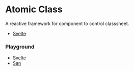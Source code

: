# Atomic Class

A reactive framework for component to control classsheet.

- [Svelte](./svelte)

### Playground

- [Svelte](https://design-to-release.github.io/atomic-class/?lang=svelte)
- [San](https://design-to-release.github.io/atomic-class/?lang=san)
